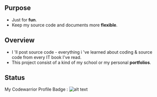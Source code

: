 ## Purpose
* Just for **fun**.
* Keep my source code and documents more **flexible**.
## Overview
* I 'll post source code - everything i 've learned about coding & source code from every IT book I've read.
* This project consist of a kind of my school or my personal **portfolios**.
## Status
My Codewarrior Profile Badge : ![alt text](https://www.codewars.com/users/meozz2109/badges/large)
